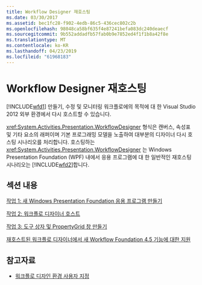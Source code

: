 ```yaml
---
title: Workflow Designer 재호스팅
ms.date: 03/30/2017
ms.assetid: bec1fc28-f902-4edb-86c5-436cec802c2b
ms.openlocfilehash: 98048ca58bf635f4e87241befa083dc240deaecf
ms.sourcegitcommit: 9b552addadfb57fab0b9e7852ed4f1f1b8a42f8e
ms.translationtype: MT
ms.contentlocale: ko-KR
ms.lasthandoff: 04/23/2019
ms.locfileid: "61968183"
---
```

# <a name="rehosting-the-workflow-designer"></a>Workflow Designer 재호스팅
[!INCLUDE[wfd1](../../../includes/wfd1-md.md)] 만들기, 수정 및 모니터링 워크플로에의 목적에 대 한 Visual Studio 2012 외부 환경에서 다시 호스트할 수 있습니다.

 <xref:System.Activities.Presentation.WorkflowDesigner> 형식은 캔버스, 속성표 및 기타 요소의 래퍼이며 기본 프로그래밍 모델을 노출하여 대부분의 디자이너 다시 호스팅 시나리오를 처리합니다. 호스팅하는 <xref:System.Activities.Presentation.WorkflowDesigner> 는 Windows Presentation Foundation (WPF) 내에서 응용 프로그램에 대 한 일반적인 재호스팅 시나리오는 [!INCLUDE[wfd2](../../../includes/wfd2-md.md)]합니다.

## <a name="in-this-section"></a>섹션 내용
 [작업 1: 새 Windows Presentation Foundation 응용 프로그램 만들기](task-1-create-a-new-wpf-app.md)

 [작업 2: 워크플로 디자이너 호스트](task-2-host-the-workflow-designer.md)

 [작업 3: 도구 상자 및 PropertyGrid 창 만들기](task-3-create-the-toolbox-and-propertygrid-panes.md)

 [재호스트된 워크플로 디자이너에서 새 Workflow Foundation 4.5 기능에 대한 지원](wf-features-in-the-rehosted-workflow-designer.md)

## <a name="see-also"></a>참고자료

- [워크플로 디자인 환경 사용자 지정](customizing-the-workflow-design-experience.md)
